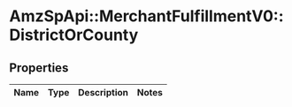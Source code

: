 # AmzSpApi::MerchantFulfillmentV0::DistrictOrCounty

## Properties
Name | Type | Description | Notes
------------ | ------------- | ------------- | -------------

